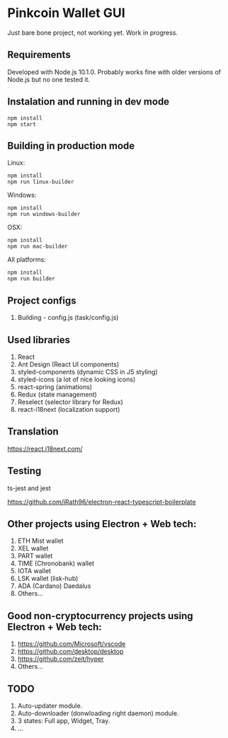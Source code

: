 # Pinkcoin Wallet GUI

Just bare bone project, not working yet. Work in progress.

## Requirements

Developed with Node.js 10.1.0. Probably works fine with older versions of Node.js but no one tested it.

## Instalation and running in dev mode

```
npm install
npm start
```

## Building in production mode

Linux:

```
npm install
npm run linux-builder
```

Windows:

```
npm install
npm run windows-builder
```

OSX:

```
npm install
npm run mac-builder
```

All platforms:

```
npm install
npm run builder
```

## Project configs

1. Building - config.js (task/config.js)


## Used libraries

1. React
2. Ant Design (React UI components)
3. styled-components (dynamic CSS in JS styling)
4. styled-icons (a lot of nice looking icons)
5. react-spring (animations)
7. Redux (state management)
8. Reselect (selector library for Redux)
9. react-i18next (localization support)

## Translation

https://react.i18next.com/

## Testing

ts-jest and jest

https://github.com/iRath96/electron-react-typescript-boilerplate

## Other projects using Electron + Web tech:

1. ETH Mist wallet
2. XEL wallet
3. PART wallet
4. TIME (Chronobank) wallet
5. IOTA wallet
6. LSK wallet (lisk-hub)
7. ADA (Cardano) Daedalus
7. Others...

## Good non-cryptocurrency projects using Electron + Web tech:

1. https://github.com/Microsoft/vscode
2. https://github.com/desktop/desktop
3. https://github.com/zeit/hyper
4. Others...

## TODO

1. Auto-updater module.
2. Auto-downloader (donwloading right daemon) module.
3. 3 states: Full app, Widget, Tray.
4. ...

